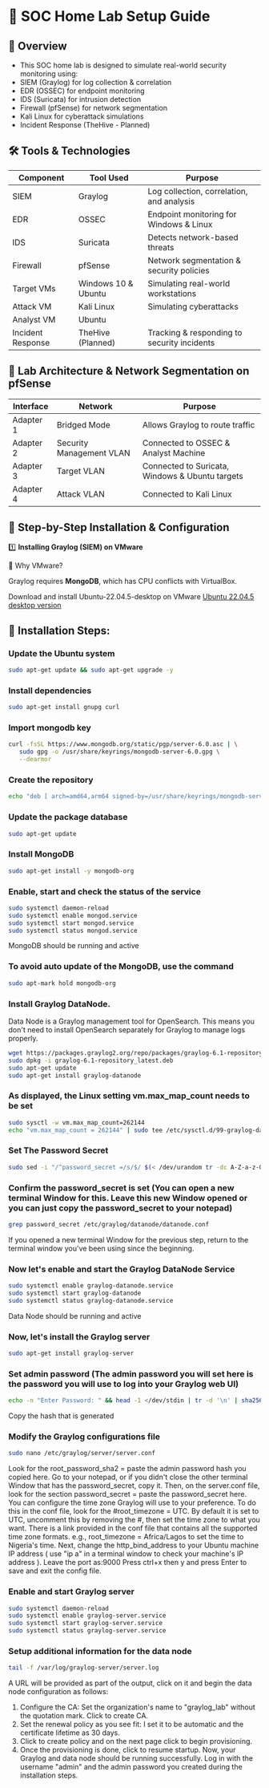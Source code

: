 # 🚀 SOC Home Lab Setup Guide

## 📌 Overview
* This SOC home lab is designed to simulate real-world security monitoring using:
* SIEM (Graylog) for log collection & correlation
* EDR (OSSEC) for endpoint monitoring
* IDS (Suricata) for intrusion detection
* Firewall (pfSense) for network segmentation
* Kali Linux for cyberattack simulations
* Incident Response (TheHive - Planned)

## 🛠️ Tools & Technologies
| Component  |	Tool Used	  | Purpose                                   |
|------------|--------------|-------------------------------------------|
| SIEM	     | Graylog	    | Log collection, correlation, and analysis |
| EDR	       | OSSEC	      | Endpoint monitoring for Windows & Linux   |
| IDS	       | Suricata	    | Detects network-based threats             |
| Firewall	 | pfSense	    | Network segmentation & security policies  |
| Target VMs |	Windows 10 & Ubuntu	| Simulating real-world workstations |
| Attack VM	 | Kali Linux	  | Simulating cyberattacks                    |
| Analyst VM | Ubuntu |     | Simulating real-word analyst workstation    |
| Incident Response | TheHive (Planned)	| Tracking & responding to security incidents |

## 📍 Lab Architecture & Network Segmentation on pfSense
Interface     | Network                  | Purpose  
-------------|--------------------------|------------------------------------  
Adapter 1    | Bridged Mode             | Allows Graylog to route traffic  
Adapter 2    | Security Management VLAN | Connected to OSSEC & Analyst Machine  
Adapter 3    | Target VLAN              | Connected to Suricata, Windows & Ubuntu targets  
Adapter 4    | Attack VLAN              | Connected to Kali Linux  

## 📌 Step-by-Step Installation & Configuration
1️⃣ **Installing Graylog (SIEM) on VMware**

🔹 Why VMware?

Graylog requires **MongoDB**, which has CPU conflicts with VirtualBox.

Download and install Ubuntu-22.04.5-desktop on VMware
[Ubuntu 22.04.5 desktop version](https://releases.ubuntu.com/22.04/ubuntu-22.04.5-desktop-amd64.iso)

## 📌  Installation Steps:
 ### Update the Ubuntu system
```sh
sudo apt-get update && sudo apt-get upgrade -y
```
### Install dependencies
```sh
sudo apt-get install gnupg curl
```
### Import mongodb key
```sh
curl -fsSL https://www.mongodb.org/static/pgp/server-6.0.asc | \
   sudo gpg -o /usr/share/keyrings/mongodb-server-6.0.gpg \
   --dearmor
```
### Create the repository
```sh
echo "deb [ arch=amd64,arm64 signed-by=/usr/share/keyrings/mongodb-server-6.0.gpg ] https://repo.mongodb.org/apt/ubuntu jammy/mongodb-org/6.0 multiverse" | sudo tee /etc/apt/sources.list.d/mongodb-org-6.0.list
```
### Update the package database
```sh
sudo apt-get update
```
### Install MongoDB
```sh
sudo apt-get install -y mongodb-org
```
### Enable, start and check the status of the service
```sh
sudo systemctl daemon-reload
sudo systemctl enable mongod.service
sudo systemctl start mongod.service
sudo systemctl status mongod.service
```
MongoDB should be running and active
### To avoid auto update of the MongoDB, use the command
```sh
sudo apt-mark hold mongodb-org
```
### Install Graylog DataNode. 
Data Node is a Graylog management tool for OpenSearch. This means you don't need to install OpenSearch separately for Graylog to manage logs properly.
```sh
wget https://packages.graylog2.org/repo/packages/graylog-6.1-repository_latest.deb
sudo dpkg -i graylog-6.1-repository_latest.deb
sudo apt-get update
sudo apt-get install graylog-datanode
```
### As displayed, the Linux setting vm.max_map_count needs to be set
```sh
sudo sysctl -w vm.max_map_count=262144
echo "vm.max_map_count = 262144" | sudo tee /etc/sysctl.d/99-graylog-datanode.conf
```
### Set The Password Secret
```sh
sudo sed -i "/^password_secret =/s/$/ $(< /dev/urandom tr -dc A-Z-a-z-0-9 | head -c${1:-96})/" /etc/graylog/datanode/datanode.conf
```
### Confirm the password_secret is set (You can open a new terminal Window for this. Leave this new Window opened or you can just copy the password_secret to your notepad)
```sh
grep password_secret /etc/graylog/datanode/datanode.conf
```
If you opened a new terminal Window for the previous step, return to the terminal window you've been using since the beginning. 
### Now let's enable and start the Graylog DataNode Service
```sh
sudo systemctl enable graylog-datanode.service
sudo systemctl start graylog-datanode
sudo systemctl status graylog-datanode.service
```
Data Node should be running and active
### Now, let's install the Graylog server
```sh
sudo apt-get install graylog-server
```
### Set admin password (The admin password you will set here is the password you will use to log into your Graylog web UI)
```sh
echo -n "Enter Password: " && head -1 </dev/stdin | tr -d '\n' | sha256sum | cut -d" " -f1
```
Copy the hash that is generated
### Modify the Graylog configurations file
```sh
sudo nano /etc/graylog/server/server.conf
```
Look for the root_password_sha2 = paste the admin password hash you copied here.
Go to your notepad, or if you didn't close the other terminal Window that has the password_secret, copy it. Then, on the server.conf file, look for the section password_secret = paste the password_secret here.
You can configure the time zone Graylog will use to your preference. To do this in the conf file, look for the #root_timezone = UTC. By default it is set to UTC, uncomment this by removing the #, then set the time zone to what you want. There is a link provided in the conf file that contains all the supported time zone formats. e.g., root_timezone = Africa/Lagos to set the time to Nigeria's time.
Next, change the http_bind_address to your Ubuntu machine IP address ( use "ip a" in a terminal window to check your machine's IP address ). Leave the port as:9000
Press ctrl+x then y and press Enter to save and exit the config file.
### Enable and start Graylog server
```sh
sudo systemctl daemon-reload
sudo systemctl enable graylog-server.service
sudo systemctl start graylog-server.service
sudo systemctl status graylog-server.service
```
### Setup additional information for the data node
```sh
tail -f /var/log/graylog-server/server.log
```
A URL will be provided as part of the output, click on it and begin the data node configuration as follows:
1. Configure the CA: Set the organization's name to "graylog_lab" without the quotation mark. Click to create CA.
2. Set the renewal policy as you see fit: I set it to be automatic and the certificate lifetime as 30 days.
3. Click to create policy and on the next page click to begin provisioning.
4. Once the provisioning is done, click to resume startup.
Now, your Graylog and data node should be running successfully. Log in with the username "admin" and the admin password you created during the installation steps.





